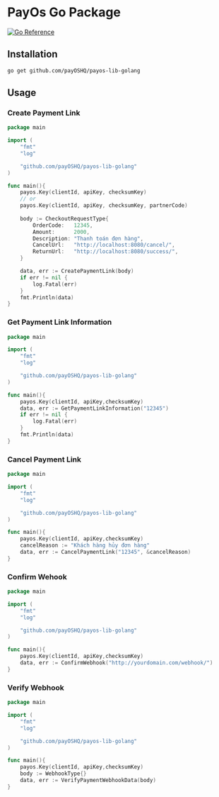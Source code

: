 # PayOs Go Package

[![Go Reference](https://pkg.go.dev/badge/github.com/payOSHQ/payos-lib-golang.svg)](https://pkg.go.dev/github.com/payOSHQ/payos-lib-golang)

## Installation

```bash
go get github.com/payOSHQ/payos-lib-golang
```

## Usage

### Create Payment Link

```go
package main

import (
    "fmt"
    "log"

    "github.com/payOSHQ/payos-lib-golang"
)

func main(){
    payos.Key(clientId, apiKey, checksumKey)
    // or
    payos.Key(clientId, apiKey, checksumKey, partnerCode)
    
    body := CheckoutRequestType{
		OrderCode:   12345,
		Amount:      2000,
		Description: "Thanh toán đơn hàng",
		CancelUrl:   "http://localhost:8080/cancel/",
		ReturnUrl:   "http://localhost:8080/success/",
	}

	data, err := CreatePaymentLink(body)
    if err != nil {
        log.Fatal(err)
    }
    fmt.Println(data)
}
```

### Get Payment Link Information

```go
package main

import (
    "fmt"
    "log"

    "github.com/payOSHQ/payos-lib-golang"
)

func main(){
    payos.Key(clientId, apiKey,checksumKey)
	data, err := GetPaymentLinkInformation("12345")
    if err != nil {
        log.Fatal(err)
    }
    fmt.Println(data)
}
```

### Cancel Payment Link

```go
package main

import (
    "fmt"
    "log"

    "github.com/payOSHQ/payos-lib-golang"
)

func main(){
    payos.Key(clientId, apiKey,checksumKey)
    cancelReason := "Khách hàng hủy đơn hàng"
    data, err := CancelPaymentLink("12345", &cancelReason)
}
```

### Confirm Wehook

```go
package main

import (
    "fmt"
    "log"

    "github.com/payOSHQ/payos-lib-golang"
)

func main(){
    payos.Key(clientId, apiKey,checksumKey)
    data, err := ConfirmWebhook("http://yourdomain.com/webhook/")
}
```

### Verify Webhook

```go
package main

import (
    "fmt"
    "log"

    "github.com/payOSHQ/payos-lib-golang"
)

func main(){
    payos.Key(clientId, apiKey,checksumKey)
    body := WebhookType{}
	data, err := VerifyPaymentWebhookData(body)
}
```
